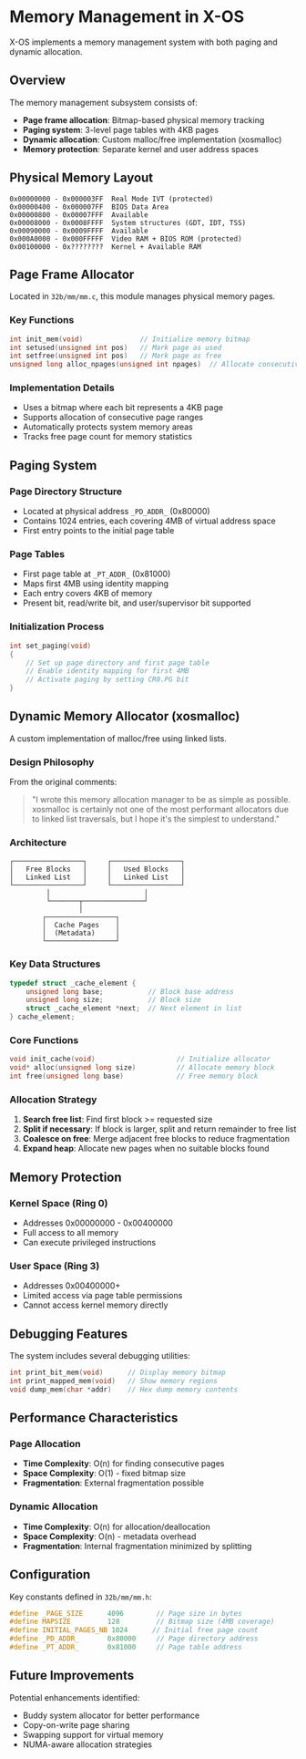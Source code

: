 # Memory Management in X-OS

X-OS implements a memory management system with both paging and dynamic allocation.

## Overview

The memory management subsystem consists of:
- **Page frame allocation**: Bitmap-based physical memory tracking
- **Paging system**: 3-level page tables with 4KB pages
- **Dynamic allocation**: Custom malloc/free implementation (xosmalloc)
- **Memory protection**: Separate kernel and user address spaces

## Physical Memory Layout

```
0x00000000 - 0x000003FF  Real Mode IVT (protected)
0x00000400 - 0x000007FF  BIOS Data Area
0x00000800 - 0x00007FFF  Available
0x00008000 - 0x0008FFFF  System structures (GDT, IDT, TSS)
0x00090000 - 0x0009FFFF  Available
0x000A0000 - 0x000FFFFF  Video RAM + BIOS ROM (protected)
0x00100000 - 0x????????  Kernel + Available RAM
```

## Page Frame Allocator

Located in `32b/mm/mm.c`, this module manages physical memory pages.

### Key Functions

```c
int init_mem(void)              // Initialize memory bitmap
int setused(unsigned int pos)   // Mark page as used
int setfree(unsigned int pos)   // Mark page as free
unsigned long alloc_npages(unsigned int npages)  // Allocate consecutive pages
```

### Implementation Details

- Uses a bitmap where each bit represents a 4KB page
- Supports allocation of consecutive page ranges
- Automatically protects system memory areas
- Tracks free page count for memory statistics

## Paging System

### Page Directory Structure
- Located at physical address `_PD_ADDR_` (0x80000)
- Contains 1024 entries, each covering 4MB of virtual address space
- First entry points to the initial page table

### Page Tables
- First page table at `_PT_ADDR_` (0x81000)
- Maps first 4MB using identity mapping
- Each entry covers 4KB of memory
- Present bit, read/write bit, and user/supervisor bit supported

### Initialization Process
```c
int set_paging(void)
{
    // Set up page directory and first page table
    // Enable identity mapping for first 4MB
    // Activate paging by setting CR0.PG bit
}
```

## Dynamic Memory Allocator (xosmalloc)

A custom implementation of malloc/free using linked lists.

### Design Philosophy
From the original comments:
> "I wrote this memory allocation manager to be as simple as possible. xosmalloc is certainly not one of the most performant allocators due to linked list traversals, but I hope it's the simplest to understand."

### Architecture

```
┌─────────────────┐     ┌─────────────────┐
│   Free Blocks   │     │   Used Blocks   │
│   Linked List   │     │   Linked List   │
└─────────────────┘     └─────────────────┘
         │                       │
         └───────┬───────────────┘
                 │
        ┌─────────────────┐
        │  Cache Pages    │
        │  (Metadata)     │
        └─────────────────┘
```

### Key Data Structures

```c
typedef struct _cache_element {
    unsigned long base;           // Block base address
    unsigned long size;           // Block size
    struct _cache_element *next;  // Next element in list
} cache_element;
```

### Core Functions

```c
void init_cache(void)                    // Initialize allocator
void* alloc(unsigned long size)          // Allocate memory block
int free(unsigned long base)             // Free memory block
```

### Allocation Strategy

1. **Search free list**: Find first block >= requested size
2. **Split if necessary**: If block is larger, split and return remainder to free list
3. **Coalesce on free**: Merge adjacent free blocks to reduce fragmentation
4. **Expand heap**: Allocate new pages when no suitable blocks found

## Memory Protection

### Kernel Space (Ring 0)
- Addresses 0x00000000 - 0x00400000
- Full access to all memory
- Can execute privileged instructions

### User Space (Ring 3)  
- Addresses 0x00400000+
- Limited access via page table permissions
- Cannot access kernel memory directly

## Debugging Features

The system includes several debugging utilities:

```c
int print_bit_mem(void)      // Display memory bitmap
int print_mapped_mem(void)   // Show memory regions
void dump_mem(char *addr)    // Hex dump memory contents
```

## Performance Characteristics

### Page Allocation
- **Time Complexity**: O(n) for finding consecutive pages
- **Space Complexity**: O(1) - fixed bitmap size
- **Fragmentation**: External fragmentation possible

### Dynamic Allocation
- **Time Complexity**: O(n) for allocation/deallocation
- **Space Complexity**: O(n) - metadata overhead
- **Fragmentation**: Internal fragmentation minimized by splitting

## Configuration

Key constants defined in `32b/mm/mm.h`:

```c
#define _PAGE_SIZE      4096        // Page size in bytes
#define MAPSIZE         128         // Bitmap size (4MB coverage)
#define INITIAL_PAGES_NB 1024      // Initial free page count
#define _PD_ADDR_       0x80000     // Page directory address
#define _PT_ADDR_       0x81000     // Page table address
```

## Future Improvements

Potential enhancements identified:
- Buddy system allocator for better performance
- Copy-on-write page sharing
- Swapping support for virtual memory
- NUMA-aware allocation strategies
